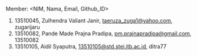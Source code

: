 Member:
<NIM, Nama, Email, Github_ID>
1) 13510045, Zulhendra Valiant Janir, taeruza_zuga1@yahoo.com, zugarijaru
2) 13510082, Pande Made Prajna Pradipa, pm.prajnapradipa@gmail.com, 13510082
3) 13510105, Aidil Syaputra, 13510105@std.stei.itb.ac.id, ditra77
